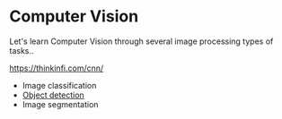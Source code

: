 # Computer Vision
Let's learn Computer Vision through several image processing types of tasks..

https://thinkinfi.com/cnn/

* Image classification
* [Object detection](https://github.com/quillaur/data_learning/tree/main/data_science/computer_vision/object_detection)
* Image segmentation